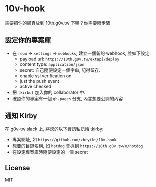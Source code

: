 # 10v-hook

需要把你的網頁放到 10th.g0v.tw 下嗎？你需要兩步驟


## 設定你的專案庫

 - 在 `repo` -> `settings` -> `webhooks`, 建立一個新的 webhook, 並如下設定:
   - payload url: `https://10th.g0v.tw/extapi/deploy`
   - content type: `application/json`
   - secret: 自己隨便設定一個字串, 記得留存.
   - enable ssl verification on
   - just the push event
   - active checked
 - 把 `tkirbot` 加入你的 collaborator 中.
 - 確認你的專案有一個 `gh-pages` 分支, 內含想要公開的內容


## 通知 Kirby

在 g0v-tw slack 上, 將您的以下資訊私訊給 tkirby:

 - 專案網址, 如 `https://github.com/zbryikt/10v-hook`
 - 想要的目錄名稱, 如 `hotdog` 會導到 `https://10th.g0v.tw/o/hotdog`
 - 在設定專案庫時隨便設定的一個 secret


## License

MIT
